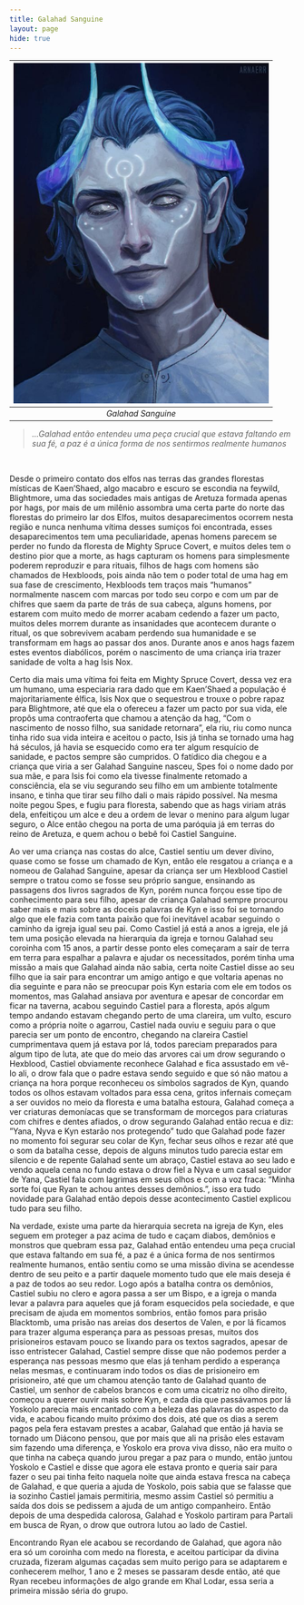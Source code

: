 ```yaml
---
title: Galahad Sanguine
layout: page
hide: true
---
```



|<img src="../../assets/players_photos/galahad-sanguine.jpg" alt="Galahad Sanguine" width="450"/>|
|:---:|
| *Galahad Sanguine* | 

> *...Galahad então entendeu uma peça crucial que estava faltando em sua fé, a paz é a única forma de nos sentirmos realmente humanos*

<br>

Desde o primeiro contato dos elfos nas terras das grandes florestas místicas de Kaen’Shaed, algo macabro e escuro se escondia na feywild, Blightmore, uma das sociedades mais antigas de Aretuza formada apenas por hags, por mais de um milênio assombra uma certa parte do norte das florestas do primeiro lar dos Elfos, muitos desaparecimentos ocorrem nesta região e nunca nenhuma vítima desses sumiços foi encontrada, esses desaparecimentos tem uma peculiaridade, apenas homens parecem se perder no fundo da floresta de Mighty Spruce Covert, e muitos deles tem o destino pior que a morte, as hags capturam os homens para simplesmente poderem reproduzir e para rituais, filhos de hags com homens são chamados de Hexbloods, pois ainda não tem o poder total de uma hag em sua fase de crescimento, Hexbloods tem traços mais “humanos” normalmente nascem com marcas por todo seu corpo e com um par de chifres que saem da parte de trás de sua cabeça, alguns homens, por estarem com muito medo de morrer acabam cedendo a fazer um pacto, muitos  deles morrem durante as insanidades que acontecem durante o ritual, os que sobrevivem acabam perdendo sua humanidade e se transformam em hags ao passar dos anos. Durante anos e anos hags fazem estes eventos diabólicos, porém o nascimento de uma criança iria trazer sanidade de volta a hag Isis Nox.

Certo dia mais uma vítima foi feita em Mighty Spruce Covert, dessa vez era um humano, uma especiaria rara dado que em Kaen’Shaed a população é majoritariamente élfica, Isis Nox que o sequestrou e trouxe o pobre rapaz para Blightmore, até que ela o ofereceu a fazer um pacto por sua vida, ele propôs uma contraoferta que chamou a atenção da hag, “Com o nascimento de nosso filho, sua sanidade retornara”, ela riu, riu como nunca tinha rido sua vida inteira e aceitou o pacto, Isis já tinha se tornado uma hag há séculos, já havia se esquecido como era ter algum resquício de sanidade, e pactos sempre são cumpridos. O fatídico dia chegou e a criança que viria a ser Galahad Sanguine nasceu, Spes foi o nome dado por sua mãe, e para Isis foi como ela tivesse finalmente retomado a consciência, ela se viu segurando seu filho em um ambiente totalmente insano, e tinha que tirar seu filho dali o mais rápido possível. Na mesma noite pegou Spes, e fugiu para floresta, sabendo que as hags viriam atrás dela, enfeitiçou um alce e deu a ordem de levar o menino para algum lugar seguro, o Alce então chegou na porta de uma paróquia já em terras do reino de Aretuza, e quem achou o bebê foi Castiel Sanguine.

Ao ver uma criança nas costas do alce, Castiel sentiu um dever divino, quase como se fosse um chamado de Kyn, então ele resgatou a criança e a nomeou de Galahad Sanguine, apesar da criança ser um Hexblood Castiel sempre o tratou como se fosse seu próprio sangue, ensinando as passagens dos livros sagrados de Kyn, porém nunca forçou esse tipo de conhecimento para seu filho, apesar de criança Galahad sempre procurou saber mais e mais sobre as doceis palavras de Kyn e isso foi se tornando algo que ele fazia com tanta paixão que foi inevitável acabar seguindo o caminho da igreja igual seu pai. Como Castiel já está a anos a igreja, ele já tem uma posição elevada na hierarquia da igreja e tornou Galahad seu coroinha com 15 anos, a partir desse ponto eles começaram a sair de terra em terra para espalhar a palavra e ajudar os necessitados, porém tinha uma missão a mais que Galahad ainda não sabia, certa noite Castiel disse ao seu filho que ia sair para encontrar um amigo antigo e que voltaria apenas no dia seguinte e para não se preocupar pois Kyn estaria com ele em todos os momentos, mas Galahad ansiava por aventura e apesar de concordar em ficar na taverna, acabou seguindo Castiel para a floresta, após algum tempo andando estavam chegando perto de uma clareira, um vulto, escuro como a própria noite o agarrou, Castiel nada ouviu e seguiu para o que parecia ser um ponto de encontro, chegando na clareira Castiel cumprimentava quem já estava por lá, todos pareciam preparados para algum tipo de luta, ate que do meio das arvores cai um drow segurando o Hexblood, Castiel obviamente reconhece Galahad e fica assustado em vê-lo ali, o drow fala que o padre estava sendo seguido e que só não matou a criança na hora porque reconheceu os símbolos sagrados de Kyn, quando todos os olhos estavam voltados para essa cena, gritos infernais começam a ser ouvidos no meio da floresta e uma batalha estoura, Galahad começa a ver criaturas demoníacas que se transformam de morcegos para criaturas com chifres e dentes afiados, o drow segurando Galahad então recua e diz: ”Yana, Nyva e Kyn estarão nos protegendo” tudo que Galahad pode fazer no momento foi segurar seu colar de Kyn, fechar seus olhos e rezar até que o som da batalha cesse, depois de alguns minutos tudo parecia estar em silencio e de repente Galahad sente um abraço, Castiel estava ao seu lado e vendo aquela cena no fundo estava o drow fiel a Nyva e um casal seguidor de Yana, Castiel fala com lagrimas em seus olhos e com a voz fraca: “Minha sorte foi que Ryan te achou antes desses demônios.”, isso era tudo novidade para Galahad então depois desse acontecimento Castiel explicou tudo para seu filho.

Na verdade, existe uma parte da hierarquia secreta na igreja de Kyn, eles seguem em proteger a paz acima de tudo e caçam diabos, demônios e monstros que quebram essa paz, Galahad então entendeu uma peça crucial que estava faltando em sua fé, a paz é a única forma de nos sentirmos realmente humanos, então sentiu como se uma missão divina se acendesse dentro de seu peito e a partir daquele momento tudo que ele mais deseja é a paz de todos ao seu redor.
Logo após a batalha contra os demônios, Castiel subiu no clero e agora passa a ser um Bispo, e a igreja o manda levar a palavra para aqueles que já foram esquecidos pela sociedade, e que precisam de ajuda em momentos sombrios, então fomos para prisão Blacktomb, uma prisão nas areias dos desertos de Valen, e por lá ficamos para trazer alguma esperança para as pessoas presas, muitos dos prisioneiros estavam pouco se lixando para os textos sagrados, apesar de isso entristecer Galahad, Castiel sempre disse que não podemos perder a esperança nas pessoas mesmo que elas já tenham perdido a esperança nelas mesmas, e continuaram indo todos os dias de prisioneiro em prisioneiro, até que um chamou atenção tanto de Galahad quanto de Castiel, um senhor de cabelos brancos e com uma cicatriz no olho direito, começou a querer ouvir mais sobre Kyn, e cada dia que passávamos por lá Yoskolo parecia mais encantado com a beleza das palavras do aspecto da vida, e acabou ficando muito próximo dos dois, até que os dias a serem pagos pela fera estavam prestes a acabar, Galahad que então já havia se tornado um Diácono pensou, que por mais que ali na prisão eles estavam sim fazendo uma diferença, e Yoskolo era prova viva disso, não era muito o que tinha na cabeça quando jurou pregar a paz para o mundo, então juntou Yoskolo e Castiel e disse que agora ele estava pronto e queria sair para fazer o seu pai tinha feito naquela noite que ainda estava fresca na cabeça de Galahad, e que queria a ajuda de Yoskolo, pois sabia que se falasse que ia sozinho Castiel jamais permitiria, mesmo assim Castiel só permitiu a saída dos dois se pedissem a ajuda de um antigo companheiro. Então depois de uma despedida calorosa, Galahad e Yoskolo partiram para Partali em busca de Ryan, o drow que outrora lutou ao lado de Castiel.

Encontrando Ryan ele acabou se recordando de Galahad, que agora não era só um coroinha com medo na floresta, e aceitou participar da divina cruzada, fizeram algumas caçadas sem muito perigo para se adaptarem e conhecerem  melhor, 1 ano e 2 meses se passaram desde então, até que Ryan recebeu informações de algo grande em Khal Lodar, essa seria a primeira missão séria do grupo.




<style>
    img {
    max-width: 100%;
    height: auto;
  }
</style>
